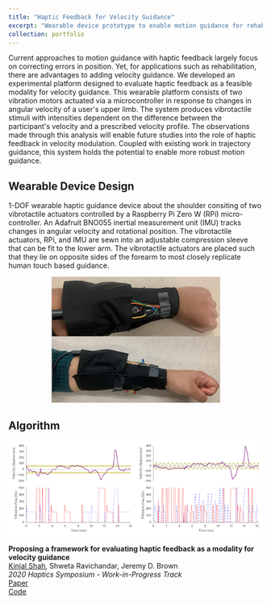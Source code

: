```yaml
---
title: "Haptic Feedback for Velocity Guidance"
excerpt: "Wearable device prototype to enable motion guidance for rehabilitation through cutaneous haptic feedback.<br/><div align="center"><img src='/images/haptic.png'></div>"
collection: portfolio
---
```


Current approaches to motion guidance with haptic feedback largely focus on correcting errors in position. Yet, for applications such as rehabilitation, there are advantages to adding velocity guidance. We developed an experimental platform designed to evaluate haptic feedback as a feasible modality for velocity guidance. This wearable platform consists of two vibration motors actuated via a microcontroller in response to changes in angular velocity of a user's upper limb. The system produces vibrotactile stimuli with intensities dependent on the difference between the participant's velocity and a prescribed velocity profile. The observations made through this analysis will enable future studies into the role of haptic feedback in velocity modulation. Coupled with existing work in trajectory guidance, this system holds the potential to enable more robust motion guidance.

## Wearable Device Design
1-DOF wearable haptic guidance device about the shoulder consiting of two vibrotactile actuators controlled by a Raspberry Pi Zero W (RPi) micro-controller. An Adafruit BNO055 inertial measurement unit (IMU) tracks changes in angular velocity and rotational position. The vibrotactile actuators, RPi, and IMU are sewn into an adjustable compression sleeve that can be fit to the lower arm. The vibrotactile actuators are placed such that they lie on opposite sides of the forearm to most closely replicate human touch based guidance.

<div align="center">
  <img src='/images/haptic.png'>
</div>

## Algorithm
![Data Image](/images/hapticData.png)

**Proposing a framework for evaluating haptic feedback as a modality for velocity guidance**    
<ins>Kinjal Shah</ins>, Shweta Ravichandar, Jeremy D. Brown    
*2020 Haptics Symposium - Work-in-Progress Track*     
[Paper](https://kinjmshah.github.io/files/haptics2020_WIP.pdf)         
[Code](https://github.com/kinjmshah/HapticVelocityGuidance)
